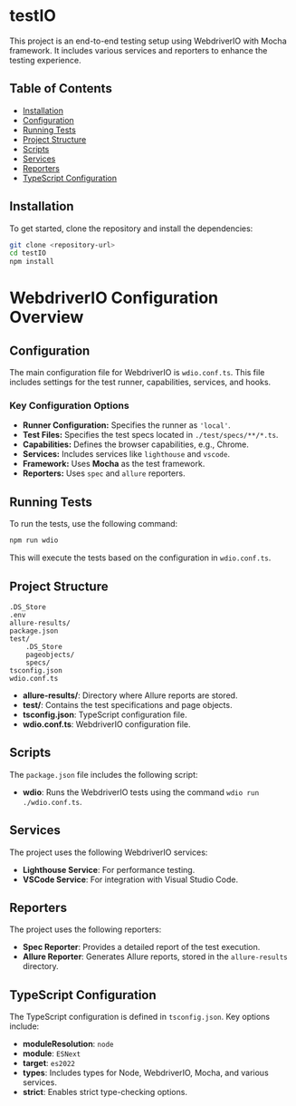 # testIO

This project is an end-to-end testing setup using WebdriverIO with Mocha framework. It includes various services and reporters to enhance the testing experience.

## Table of Contents

- [Installation](#installation)
- [Configuration](#configuration)
- [Running Tests](#running-tests)
- [Project Structure](#project-structure)
- [Scripts](#scripts)
- [Services](#services)
- [Reporters](#reporters)
- [TypeScript Configuration](#typescript-configuration)

## Installation

To get started, clone the repository and install the dependencies:

```sh
git clone <repository-url>
cd testIO
npm install
```
# WebdriverIO Configuration Overview

## Configuration
The main configuration file for WebdriverIO is `wdio.conf.ts`. This file includes settings for the test runner, capabilities, services, and hooks.

### Key Configuration Options
- **Runner Configuration:** Specifies the runner as `'local'`.
- **Test Files:** Specifies the test specs located in `./test/specs/**/*.ts`.
- **Capabilities:** Defines the browser capabilities, e.g., Chrome.
- **Services:** Includes services like `lighthouse` and `vscode`.
- **Framework:** Uses **Mocha** as the test framework.
- **Reporters:** Uses `spec` and `allure` reporters.

## Running Tests
To run the tests, use the following command:
```bash
npm run wdio
```
This will execute the tests based on the configuration in `wdio.conf.ts`.

## Project Structure
```
.DS_Store
.env
allure-results/
package.json
test/
    .DS_Store
    pageobjects/
    specs/
tsconfig.json
wdio.conf.ts
```

- **allure-results/**: Directory where Allure reports are stored.
- **test/**: Contains the test specifications and page objects.
- **tsconfig.json**: TypeScript configuration file.
- **wdio.conf.ts**: WebdriverIO configuration file.

## Scripts
The `package.json` file includes the following script:

- **wdio**: Runs the WebdriverIO tests using the command `wdio run ./wdio.conf.ts`.

## Services
The project uses the following WebdriverIO services:
- **Lighthouse Service**: For performance testing.
- **VSCode Service**: For integration with Visual Studio Code.

## Reporters
The project uses the following reporters:
- **Spec Reporter**: Provides a detailed report of the test execution.
- **Allure Reporter**: Generates Allure reports, stored in the `allure-results` directory.

## TypeScript Configuration
The TypeScript configuration is defined in `tsconfig.json`. Key options include:

- **moduleResolution**: `node`
- **module**: `ESNext`
- **target**: `es2022`
- **types**: Includes types for Node, WebdriverIO, Mocha, and various services.
- **strict**: Enables strict type-checking options.
